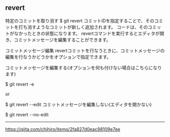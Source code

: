 ## revert

特定のコミットを取り消す
$ git revert <commit>
コミットIDを指定することで、そのコミットを打ち消すようなコミットが新しく追加されます。
コードは、そのコミットがなかったときの状態になります。
revertコマンドを実行するとエディタが開き、コミットメッセージを編集することができます。

コミットメッセージ編集
revertコミットを行なうときに、コミットメッセージの編集を行なうかどうかをオプションで指定できます。

コミットメッセージを編集する(オプションを何も付けない場合はこちらになります)

$ git revert <commit> -e 

or

$ git revert <commit> --edit
コミットメッセージを編集しない(エディタを開かない)

$ git revert <commit> --no-edit

---

https://qiita.com/chihiro/items/2fa827d0eac98109e7ee